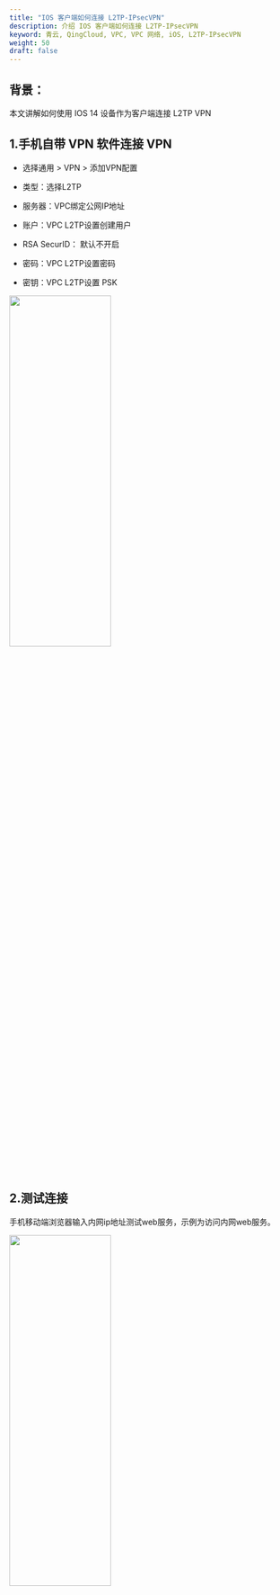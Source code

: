 ```yaml
---
title: "IOS 客户端如何连接 L2TP-IPsecVPN"
description: 介绍 IOS 客户端如何连接 L2TP-IPsecVPN
keyword: 青云, QingCloud, VPC, VPC 网络, iOS, L2TP-IPsecVPN
weight: 50
draft: false
---
```


## 背景：

本文讲解如何使用 IOS 14 设备作为客户端连接 L2TP VPN



## 1.手机自带 VPN 软件连接 VPN

- 选择通用 > VPN > 添加VPN配置

- 类型：选择L2TP

- 服务器：VPC绑定公网IP地址

- 账户：VPC L2TP设置创建用户

- RSA SecurID： 默认不开启

- 密码：VPC L2TP设置密码

- 密钥：VPC L2TP设置 PSK



<img src="../_images/l2tp_1.jpg" width="60%" height="40%">

## 2.测试连接

手机移动端浏览器输入内网ip地址测试web服务，示例为访问内网web服务。



<img src="../_images/l2tp_2.jpg" width="60%" height="40%">
